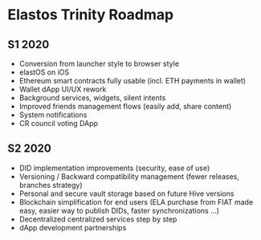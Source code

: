 # Elastos Trinity Roadmap

## S1 2020

* Conversion from launcher style to browser style
* elastOS on iOS
* Ethereum smart contracts fully usable (incl. ETH payments in wallet)
* Wallet dApp UI/UX rework
* Background services, widgets, silent intents
* Improved friends management flows (easily add, share content)
* System notifications
* CR council voting DApp

## S2 2020

* DID implementation improvements (security, ease of use)
* Versioning / Backward compatibility management (fewer releases, branches strategy)
* Personal and secure vault storage based on future Hive versions
* Blockchain simplification for end users (ELA purchase from FIAT made easy, easier way to publish DIDs, faster synchronizations ...)
* Decentralized centralized services step by step
* dApp development partnerships
